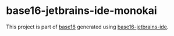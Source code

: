 # base16-jetbrains-ide-monokai

This project is part of [base16](https://github.com/chriskempson/base16) generated using [base16-jetbrains-ide](https://github.com/ShiromMakkad/base16-jetbrains-ide-monokai).

